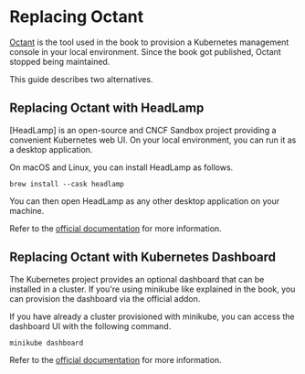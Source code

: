 # Replacing Octant

[Octant](https://octant.dev) is the tool used in the book to provision a Kubernetes management console in your local environment.
Since the book got published, Octant stopped being maintained.

This guide describes two alternatives.

## Replacing Octant with HeadLamp

[HeadLamp] is an open-source and CNCF Sandbox project providing a convenient Kubernetes web UI. On your local environment, you can run it as a desktop application.

On macOS and Linux, you can install HeadLamp as follows.

```shell
brew install --cask headlamp
```

You can then open HeadLamp as any other desktop application on your machine.

Refer to the [official documentation](https://headlamp.dev/docs/latest/installation/) for more information.

## Replacing Octant with Kubernetes Dashboard

The Kubernetes project provides an optional dashboard that can be installed in a cluster. If you're using minikube like explained in the book, you can provision the dashboard via the official addon.

If you have already a cluster provisioned with minikube, you can access the dashboard UI with the following command.

```shell
minikube dashboard
```

Refer to the [official documentation](https://minikube.sigs.k8s.io/docs/handbook/dashboard/) for more information.
